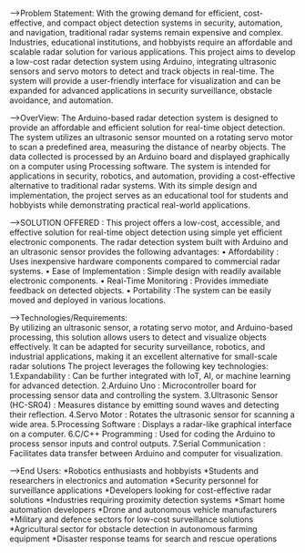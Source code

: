 -->Problem Statement:
With the growing demand for efficient, cost-effective, and compact object detection systems in security, automation, and navigation, traditional radar systems remain expensive and complex. Industries, educational institutions, and hobbyists require an affordable and scalable radar solution for various applications. This project aims to develop a low-cost radar detection system using Arduino, integrating ultrasonic sensors and servo motors to detect and track objects in real-time. The system will provide a user-friendly interface for visualization and can be expanded for advanced applications in security surveillance, obstacle avoidance, and automation.


-->OverView:
The Arduino-based radar detection system is designed to provide an affordable and efficient solution for real-time object detection. The system utilizes an ultrasonic sensor mounted on a rotating servo motor to scan a predefined area, measuring the distance of nearby objects. The data collected is processed by an Arduino board and displayed graphically on a computer using Processing software. The system is intended for applications in security, robotics, and automation, providing a cost-effective alternative to traditional radar systems. With its simple design and implementation, the project serves as an educational tool for students and hobbyists while demonstrating practical real-world applications.

-->SOLUTION OFFERED : 
This project offers a low-cost, accessible, and effective solution for real-time object detection using simple yet efficient electronic components. The radar detection system built with Arduino and an ultrasonic sensor provides the following advantages:
•	Affordability          : Uses inexpensive hardware components compared to commercial radar systems.
•	Ease of Implementation : Simple design with readily available electronic components.
•	Real-Time Monitoring   : Provides immediate feedback on detected objects.
•	Portability            :The system can be easily moved and deployed in various locations.

-->Technologies/Requirements:                                       
By utilizing an ultrasonic sensor, a rotating servo motor, and Arduino-based processing, this solution allows users to detect and visualize objects effectively. It can be adapted for security surveillance, robotics, and industrial applications, making it an excellent alternative for small-scale radar solutions
The project leverages the following key technologies:
	1.Expandability                : Can be further integrated with IoT, AI, or machine learning for advanced detection.
	2.Arduino Uno                  : Microcontroller board for processing sensor data and controlling the system.
	3.Ultrasonic Sensor (HC-SR04)  : Measures distance by emitting sound waves and detecting their reflection.
	4.Servo Motor                  : Rotates the ultrasonic sensor for scanning a wide area.
	5.Processing Software          : Displays a radar-like graphical interface on a computer.
	6.C/C++ Programming            : Used for coding the Arduino to process sensor inputs and control outputs.
	7.Serial Communication         : Facilitates data transfer between Arduino and computer for visualization.

-->End Users:
	*Robotics enthusiasts and hobbyists
	*Students and researchers in electronics and automation
	*Security personnel for surveillance applications
	*Developers looking for cost-effective radar solutions
	*Industries requiring proximity detection systems
	*Smart home automation developers
	*Drone and autonomous vehicle manufacturers
  *Military and defence sectors for low-cost surveillance solutions
	*Agricultural sector for obstacle detection in autonomous farming equipment
	*Disaster response teams for search and rescue operations


 

 
